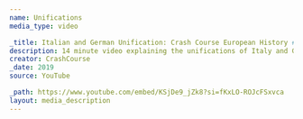 ```yaml
---
name: Unifications
media_type: video

_title: Italian and German Unification: Crash Course European History #27
description: 14 minute video explaining the unifications of Italy and Germany
creator: CrashCourse
_date: 2019
source: YouTube

_path: https://www.youtube.com/embed/KSjDe9_jZk8?si=fKxLO-ROJcFSxvca
layout: media_description
---
```

